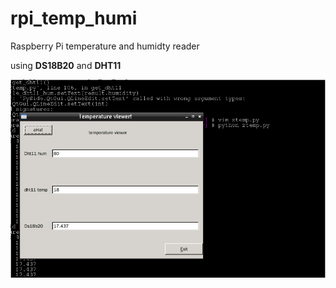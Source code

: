 # rpi_temp_humi
Raspberry Pi temperature and humidty reader

using **DS18B20** and **DHT11**


![screenshot](https://raw.githubusercontent.com/radio-ho0/rpi_temp_humi/master/preview.png)